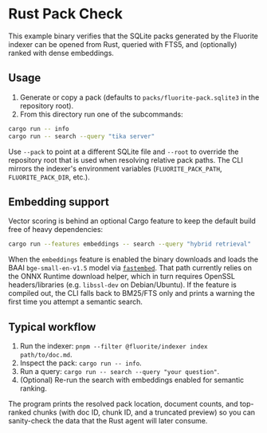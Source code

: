 # Rust Pack Check

This example binary verifies that the SQLite packs generated by the Fluorite indexer can be opened from Rust, queried with FTS5, and (optionally) ranked with dense embeddings.

## Usage

1. Generate or copy a pack (defaults to `packs/fluorite-pack.sqlite3` in the repository root).
2. From this directory run one of the subcommands:

```bash
cargo run -- info
cargo run -- search --query "tika server"
```

Use `--pack` to point at a different SQLite file and `--root` to override the repository root that is used when resolving relative pack paths. The CLI mirrors the indexer's environment variables (`FLUORITE_PACK_PATH`, `FLUORITE_PACK_DIR`, etc.).

## Embedding support

Vector scoring is behind an optional Cargo feature to keep the default build free of heavy dependencies:

```bash
cargo run --features embeddings -- search --query "hybrid retrieval"
```

When the `embeddings` feature is enabled the binary downloads and loads the BAAI `bge-small-en-v1.5` model via [`fastembed`](https://crates.io/crates/fastembed). That path currently relies on the ONNX Runtime download helper, which in turn requires OpenSSL headers/libraries (e.g. `libssl-dev` on Debian/Ubuntu). If the feature is compiled out, the CLI falls back to BM25/FTS only and prints a warning the first time you attempt a semantic search.

## Typical workflow

1. Run the indexer: `pnpm --filter @fluorite/indexer index path/to/doc.md`.
2. Inspect the pack: `cargo run -- info`.
3. Run a query: `cargo run -- search --query "your question"`.
4. (Optional) Re-run the search with embeddings enabled for semantic ranking.

The program prints the resolved pack location, document counts, and top-ranked chunks (with doc ID, chunk ID, and a truncated preview) so you can sanity-check the data that the Rust agent will later consume.
